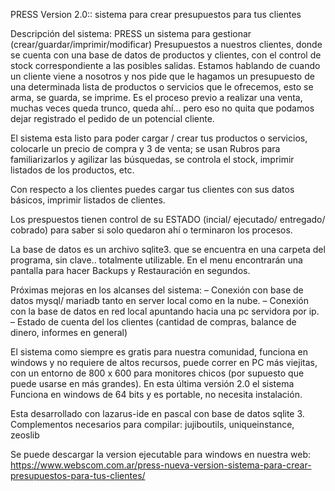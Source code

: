 PRESS Version 2.0:: sistema para crear presupuestos para tus clientes

Descripción del sistema:
PRESS un sistema para gestionar (crear/guardar/imprimir/modificar) Presupuestos a nuestros clientes, donde se cuenta con una base de datos de productos y clientes, con el control de stock correspondiente a las posibles salidas. Estamos hablando de cuando un cliente viene a nosotros y nos pide que le hagamos un presupuesto de una determinada lista de productos o servicios que le ofrecemos, esto se arma, se guarda, se imprime. Es el proceso previo a realizar una venta, muchas veces queda trunco, queda ahí… pero eso no quita que podamos dejar registrado el pedido de un potencial cliente.

El sistema esta listo para poder cargar / crear tus productos o servicios, colocarle un precio de compra y 3 de venta; se usan Rubros para familiarizarlos y agilizar las búsquedas, se controla el stock, imprimir listados de los productos, etc.

Con respecto a los clientes puedes cargar tus clientes con sus datos básicos, imprimir listados de clientes.

Los prespuestos tienen control de su ESTADO (incial/ ejecutado/ entregado/ cobrado) para saber si solo quedaron ahí o terminaron los procesos.

La base de datos es un archivo sqlite3. que se encuentra en una carpeta del programa, sin clave.. totalmente utilizable. En el menu encontrarán una pantalla para hacer Backups y Restauración en segundos.

Próximas mejoras en los alcanses del sistema:
– Conexión con base de datos mysql/ mariadb tanto en server local como en la nube.
– Conexión con la base de datos en red local apuntando hacia una pc servidora por ip.
– Estado de cuenta del los clientes (cantidad de compras, balance de dinero, informes en general)

El sistema como siempre es gratis para nuestra comunidad, funciona en windows y no requiere de altos recursos, puede correr en PC más viejitas, con un entorno de 800 x 600 para monitores chicos (por supuesto que puede usarse en más grandes).
En esta última versión 2.0 el sistema Funciona en windows de 64 bits y es portable, no necesita instalación. 

Esta desarrollado con lazarus-ide en pascal con base de datos sqlite 3. 
Complementos necesarios para compilar: jujiboutils, uniqueinstance, zeoslib 

Se puede descargar la version ejecutable para windows en nuestra web: 
https://www.webscom.com.ar/press-nueva-version-sistema-para-crear-presupuestos-para-tus-clientes/ 